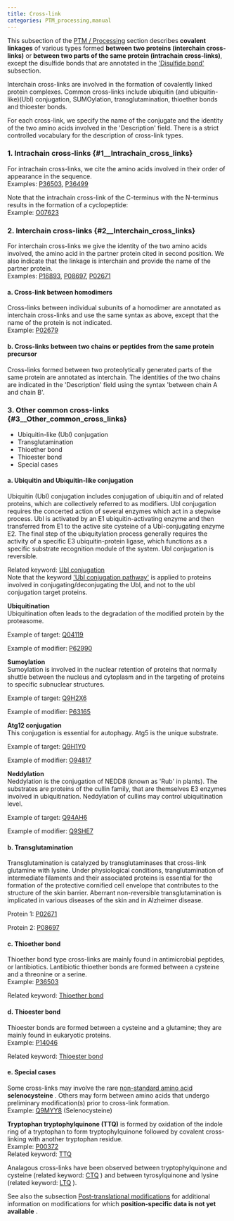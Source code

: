 ```yaml
---
title: Cross-link
categories: PTM_processing,manual
---
```


This subsection of the [PTM / Processing](http://www.uniprot.org/help/ptm%5Fprocessing%5Fsection) section describes **covalent linkages** of various types formed **between two proteins (interchain cross-links)** or **between two parts of the same protein (intrachain cross-links)**, except the disulfide bonds that are annotated in the ['Disulfide bond'](https://www.uniprot.org/help/disulfid) subsection.

Interchain cross-links are involved in the formation of covalently linked protein complexes. Common cross-links include ubiquitin (and ubiquitin-like)(Ubl) conjugation, SUMOylation, transglutamination, thioether bonds and thioester bonds.

For each cross-link, we specify the name of the conjugate and the identity of the two amino acids involved in the 'Description' field. There is a strict controlled vocabulary for the description of cross-link types.

### 1. Intrachain cross-links {\#1\_\_Intrachain\_cross\_links}

For intrachain cross-links, we cite the amino acids involved in their order of appearance in the sequence.  
Examples: [P36503](https://www.uniprot.org/uniprotkb/P36503#ptm_processing), [P36499](https://www.uniprot.org/uniprotkb/P36499#ptm_processing)

Note that the intrachain cross-link of the C-terminus with the N-terminus results in the formation of a cyclopeptide:  
Example: [O07623](https://www.uniprot.org/uniprotkb/O07623#ptm_processing)

### 2. Interchain cross-links {\#2\_\_Interchain\_cross\_links}

For interchain cross-links we give the identity of the two amino acids involved, the amino acid in the partner protein cited in second position. We also indicate that the linkage is interchain and provide the name of the partner protein.  
Examples: [P16893](https://www.uniprot.org/uniprotkb/P16893#ptm_processing), [P08697](https://www.uniprot.org/uniprotkb/P08697#ptm_processing), [P02671](https://www.uniprot.org/uniprotkb/P02671#ptm_processing)

#### a. Cross-link between homodimers

Cross-links between individual subunits of a homodimer are annotated as interchain cross-links and use the same syntax as above, except that the name of the protein is not indicated.  
Example: [P02679](https://www.uniprot.org/uniprotkb/P02679#ptm_processing)

#### b. Cross-links between two chains or peptides from the same protein precursor

Cross-links formed between two proteolytically generated parts of the same protein are annotated as interchain. The identities of the two chains are indicated in the 'Description' field using the syntax 'between chain A and chain B'.

### 3. Other common cross-links {\#3\_\_Other\_common\_cross\_links}

-   Ubiquitin-like (Ubl) conjugation
-   Transglutamination
-   Thioether bond
-   Thioester bond
-   Special cases

#### a. Ubiquitin and Ubiquitin-like conjugation

Ubiquitin (Ubl) conjugation includes conjugation of ubiquitin and of related proteins, which are collectively referred to as modifiers. Ubl conjugation requires the concerted action of several enzymes which act in a stepwise process. Ubl is activated by an E1 ubiquitin-activating enzyme and then transferred from E1 to the active site cysteine of a Ubl-conjugating enzyme E2. The final step of the ubiquitylation process generally requires the activity of a specific E3 ubiquitin-protein ligase, which functions as a specific substrate recognition module of the system. Ubl conjugation is reversible.

Related keyword: [Ubl conjugation](http://www.uniprot.org/keywords/832)  
Note that the keyword ['Ubl conjugation pathway'](http://www.uniprot.org/keywords/833) is applied to proteins involved in conjugating/deconjugating the Ubl, and not to the ubl conjugation target proteins.

**Ubiquitination**  
Ubiquitination often leads to the degradation of the modified protein by the proteasome.

Example of target: [Q04119](https://www.uniprot.org/uniprotkb/Q04119#ptm%5Fprocessing)

Example of modifier: [P62990](https://www.uniprot.org/uniprotkb/P62990#ptm%5Fprocessing)

**Sumoylation**  
Sumoylation is involved in the nuclear retention of proteins that normally shuttle between the nucleus and cytoplasm and in the targeting of proteins to specific subnuclear structures.

Example of target: [Q9H2X6](https://www.uniprot.org/uniprotkb/Q9H2X6#ptm_processing)

Example of modifier: [P63165](https://www.uniprot.org/uniprotkb/P63165#ptm_processing)

**Atg12 conjugation**  
This conjugation is essential for autophagy. Atg5 is the unique substrate.

Example of target: [Q9H1Y0](https://www.uniprot.org/uniprotkb/Q9H1Y0#ptm_processing)

Example of modifier: [O94817](https://www.uniprot.org/uniprotkb/O94817#ptm_processing)

**Neddylation**  
Neddylation is the conjugation of NEDD8 (known as 'Rub' in plants). The substrates are proteins of the cullin family, that are themselves E3 enzymes involved in ubiquitination. Neddylation of cullins may control ubiquitination level.

Example of target: [Q94AH6](https://www.uniprot.org/uniprotkb/Q94AH6#ptm_processing)

Example of modifier: [Q9SHE7](https://www.uniprot.org/uniprotkb/Q9SHE7#ptm_processing)

#### b. Transglutamination

Transglutamination is catalyzed by transglutaminases that cross-link glutamine with lysine. Under physiological conditions, tranglutamination of intermediate filaments and their associated proteins is essential for the formation of the protective cornified cell envelope that contributes to the structure of the skin barrier. Aberrant non-reversible transglutamination is implicated in various diseases of the skin and in Alzheimer disease.

Protein 1: [P02671](https://www.uniprot.org/uniprotkb/P02671#ptm_processing)

Protein 2: [P08697](https://www.uniprot.org/uniprotkb/P08697#ptm_processing)

#### c. Thioether bond

Thioether bond type cross-links are mainly found in antimicrobial peptides, or lantibiotics. Lantibiotic thioether bonds are formed between a cysteine and a threonine or a serine.  
Example: [P36503](https://www.uniprot.org/uniprotkb/P36503#ptm_processing)

Related keyword: [Thioether bond](http://www.uniprot.org/keywords/883)

#### d. Thioester bond

Thioester bonds are formed between a cysteine and a glutamine; they are mainly found in eukaryotic proteins.  
Example: [P14046](https://www.uniprot.org/uniprotkb/P14046#ptm_processing)

Related keyword: [Thioester bond](http://www.uniprot.org/keywords/882)

#### e. Special cases

Some cross-links may involve the rare [non-standard amino acid](http://www.uniprot.org/help/non%5Fstd) **selenocysteine** . Others may form between amino acids that undergo preliminary modification(s) prior to cross-link formation.  
Example: [Q9MYY8](https://www.uniprot.org/uniprotkb/Q9MYY8#ptm_processing) (Selenocysteine)

**Tryptophan tryptophylquinone (TTQ)** is formed by oxidation of the indole ring of a tryptophan to form tryptophylquinone followed by covalent cross-linking with another tryptophan residue.  
Example: [P00372](https://www.uniprot.org/uniprotkb/P00372#ptm_processing)  
Related keyword: [TTQ](http://www.uniprot.org/keywords/824)

Analagous cross-links have been observed between tryptophylquinone and cysteine (related keyword: [CTQ](http://www.uniprot.org/keywords/885) ) and between tyrosylquinone and lysine (related keyword: [LTQ](http://www.uniprot.org/keywords/886) ).

See also the subsection [Post-translational modifications](http://www.uniprot.org/help/post-translational%5Fmodification) for additional information on modifications for which **position-specific data is not yet available** .
